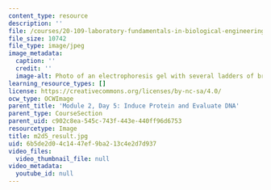 ```yaml
---
content_type: resource
description: ''
file: /courses/20-109-laboratory-fundamentals-in-biological-engineering-spring-2010/6b5de2d04c1447ef9ba213c4e2d7d937_m2d5_result.jpg
file_size: 10742
file_type: image/jpeg
image_metadata:
  caption: ''
  credit: ''
  image-alt: Photo of an electrophoresis gel with several ladders of bright lines.
learning_resource_types: []
license: https://creativecommons.org/licenses/by-nc-sa/4.0/
ocw_type: OCWImage
parent_title: 'Module 2, Day 5: Induce Protein and Evaluate DNA'
parent_type: CourseSection
parent_uid: c902c8ea-545c-743f-443e-440ff96d6753
resourcetype: Image
title: m2d5_result.jpg
uid: 6b5de2d0-4c14-47ef-9ba2-13c4e2d7d937
video_files:
  video_thumbnail_file: null
video_metadata:
  youtube_id: null
---
```

